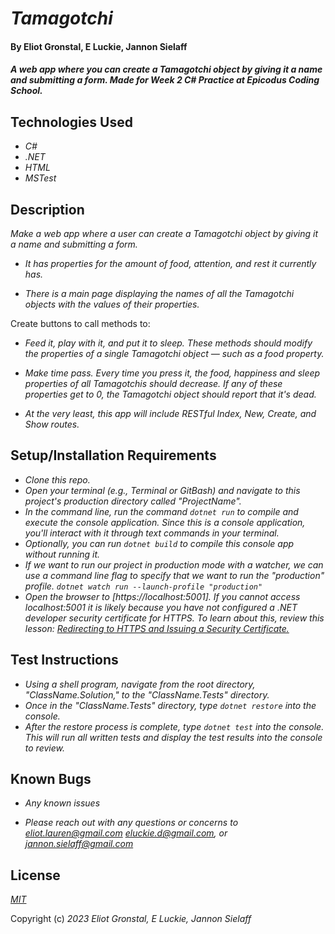 # _Tamagotchi_

#### By Eliot Gronstal, E Luckie, Jannon Sielaff

#### _A web app where you can create a Tamagotchi object by giving it a name and submitting a form. Made for Week 2 C# Practice at Epicodus Coding School._

## Technologies Used

* _C#_
* _.NET_
* _HTML_
* _MSTest_

## Description

_Make a web app where a user can create a Tamagotchi object by giving it a name and submitting a form._

* _It has properties for the amount of food, attention, and rest it currently has._

* _There is a main page displaying the names of all the Tamagotchi objects with the values of their properties._

Create buttons to call methods to:

* _Feed it, play with it, and put it to sleep. These methods should modify the properties of a single Tamagotchi object — such as a food property._

* _Make time pass. Every time you press it, the food, happiness and sleep properties of all Tamagotchis should decrease. If any of these properties get to 0, the Tamagotchi object should report that it's dead._

* _At the very least, this app will include RESTful Index, New, Create, and Show routes._

## Setup/Installation Requirements

* _Clone this repo._
* _Open your terminal (e.g., Terminal or GitBash) and navigate to this project's production directory called "ProjectName"._
* _In the command line, run the command ``dotnet run`` to compile and execute the console application. Since this is a console application, you'll interact with it through text commands in your terminal._
* _Optionally, you can run ``dotnet build`` to compile this console app without running it._
* _If we want to run our project in production mode with a watcher, we can use a command line flag to specify that we want to run the "production" profile. ``dotnet watch run --launch-profile "production"``_
*  _Open the browser to [https://localhost:5001]. If you cannot access localhost:5001 it is likely because you have not configured a .NET developer security certificate for HTTPS. To learn about this, review this lesson: [Redirecting to HTTPS and Issuing a Security Certificate.](https://www.learnhowtoprogram.com/c-and-net/basic-web-applications/redirecting-to-https-and-issuing-a-security-certificate)_

## Test Instructions

* _Using a shell program, navigate from the root directory, "ClassName.Solution," to the "ClassName.Tests" directory._
* _Once in the "ClassName.Tests" directory, type ``dotnet restore`` into the console._
* _After the restore process is complete, type ``dotnet test`` into the console. This will run all written tests and display the test results into the console to review._

## Known Bugs

* _Any known issues_

* _Please reach out with any questions or concerns to [eliot.lauren@gmail.com](eliot.lauren@gmail.com) [eluckie.d@gmail.com](eluckie.d@gmail.com), or [jannon.sielaff@gmail.com](jannon.sielaff@gmail.com)_

## License

_[MIT](https://opensource.org/license/mit/)_

Copyright (c) _2023_ _Eliot Gronstal, E Luckie, Jannon Sielaff_